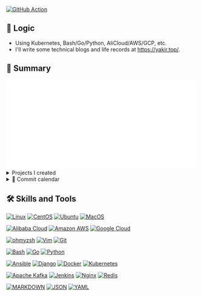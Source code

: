 [![GitHub Action](https://img.shields.io/github/actions/workflow/status/yakir3/yakir3/metrics.yaml?label=GitHub%20Actions&logo=github&logoColor=white)](https://github.com/yakir3/yakir3/actions/workflows/metrics.yaml)

[comment]: # (README Emoji: https://github.com/ikatyang/emoji-cheat-sheet/blob/master/README.md)

## :wave: Logic

+ Using Kubernetes, Bash/Go/Python, AliCloud/AWS/GCP, etc.
+ I'll write some technical blogs and life records at <https://yakir.top/>.


## :green_book: Summary

<a href="https://github.com/lowlighter/metrics">
  <img src="/metrics.classic.svg"/>
</a>

<details>
  <summary>Projects I created</summary>
  <a href="https://github.com/yakir3?tab=repositories&q=&type=&language=&sort=stargazers">
    <img src="/metrics.plugin.repositories.starred.svg"/>
  </a>
</details>

<details>
  <summary>📆 Commit calendar</summary>
  <a href="https://github.com/yakir3?tab=repositories&q=&type=&language=&sort=stargazers">
    <img src="/metrics.plugin.calendar.full.svg"/>
  </a>
</details>


## :hammer_and_wrench: Skills and Tools
<!-- Badges List: https://github.com/alexandresanlim/Badges4-README.md-Profile -->
<!-- Badges Search: https://github.com/Aveek-Saha/GitHub-Profile-Badges -->
[![Linux](https://img.shields.io/badge/Linux-FCC624?style=for-the-badge&logo=linux&logoColor=black)](https://github.com/torvalds/linux)
[![CentOS](https://img.shields.io/badge/Cent%20OS-262577?style=for-the-badge&logo=CentOS&logoColor=white)](https://www.centos.org/)
[![Ubuntu](https://img.shields.io/badge/Ubuntu-E95420?style=for-the-badge&logo=ubuntu&logoColor=white)](https://www.ubuntu.com/)
[![MacOS](https://img.shields.io/badge/mac%20os-000000?style=for-the-badge&logo=apple&logoColor=white)](https://www.freebsd.org/)


[![Alibaba Cloud](https://img.shields.io/badge/Alibaba%20Cloud-FF6A00.svg?style=for-the-badge&logo=Alibaba-Cloud&logoColor=white)](https://console.aliyun.com/)
[![Amazon AWS](https://img.shields.io/badge/Amazon_AWS-232F3E?style=for-the-badge&logo=amazon-aws&logoColor=white)](https://aws.amazon.com/)
[![Google Cloud](https://img.shields.io/badge/Google_Cloud-4285F4?style=for-the-badge&logo=google-cloud&logoColor=white)](https://cloud.google.com/)
<!--[![Terraform](https://img.shields.io/badge/Terraform-7B42BC?style=for-the-badge&logo=terraform&logoColor=white)](https://github.com/hashicorp/terraform)-->


[![ohmyzsh](https://img.shields.io/badge/Zsh-F15A24.svg?style=for-the-badge&logo=Zsh&logoColor=white)](https://github.com/ohmyzsh/ohmyzsh)
[![Vim](https://img.shields.io/badge/Vim-019733.svg?style=for-the-badge&logo=Vim&logoColor=white)](https://github.com/vim/vim)
[![Git](https://img.shields.io/badge/Git-F05032.svg?style=for-the-badge&logo=Git&logoColor=white)](https://github.com/git-guides/install-git)


[![Bash](https://img.shields.io/badge/GNU%20Bash-4EAA25.svg?style=for-the-badge&logo=GNU-Bash&logoColor=white)](https://www.gnu.org/software/bash/)
[![Go](https://img.shields.io/badge/go-%2300ADD8.svg?style=for-the-badge&logo=go&logoColor=white)](https://github.com/golang/go)
[![Python](https://img.shields.io/badge/python-%2314354C.svg?style=for-the-badge&logo=python&logoColor=white)](https://github.com/python/cpython)


[![Ansible](https://img.shields.io/badge/Ansible-000000?style=for-the-badge&logo=ansible&logoColor=white)](https://www.ansible.com/)
[![Django](https://img.shields.io/badge/Django-092E20.svg?style=for-the-badge&logo=Django&logoColor=white)](https://github.com/django/django)
[![Docker](https://img.shields.io/badge/Docker-2496ED.svg?style=for-the-badge&logo=Docker&logoColor=white)](https://www.docker.com/)
[![Kubernetes](https://img.shields.io/badge/kubernetes-%23326ce5.svg?style=for-the-badge&logo=kubernetes&logoColor=white)](https://github.com/kubernetes/kubernetes)
<!--[![Istio](https://img.shields.io/badge/Istio-466BB0?style=for-the-badge&logo=Istio&logoColor=white)](https://github.com/istio/istio)-->


[![Apache Kafka](https://img.shields.io/badge/Apache%20Kafka-231F20.svg?style=for-the-badge&logo=Apache-Kafka&logoColor=white)](https://github.com/apache/kafka)
[![Jenkins](https://img.shields.io/badge/Jenkins-D24939.svg?style=for-the-badge&logo=Jenkins&logoColor=white)](https://github.com/jenkinsci/jenkins)
[![Nginx](https://img.shields.io/badge/Nginx-%23009639.svg?style=for-the-badge&logo=nginx&logoColor=white)](https://github.com/nginx/nginx)
[![Redis](https://img.shields.io/badge/Redis-DC382D.svg?style=for-the-badge&logo=Redis&logoColor=white)](https://github.com/redis/redis)


[![MARKDOWN](https://img.shields.io/badge/Markdown-000000.svg?style=for-the-badge&logo=Markdown&logoColor=white)]()
[![JSON](https://img.shields.io/badge/JSON-000000.svg?style=for-the-badge&logo=JSON&logoColor=white)]()
[![YAML](https://img.shields.io/badge/YAML-CB171E.svg?style=for-the-badge&logo=YAML&logoColor=white)]()
